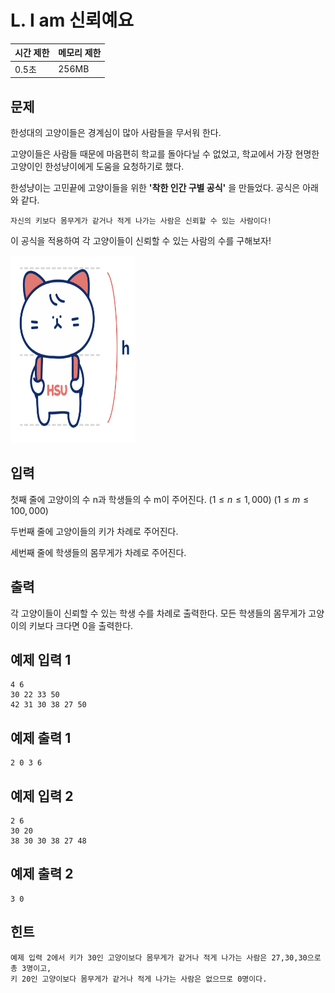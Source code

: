 # L. I am 신뢰예요

| 시간 제한 | 메모리 제한 |
| --- | --- |
| 0.5초 | 256MB |

## 문제
한성대의 고양이들은 경계심이 많아 사람들을 무서워 한다.

고양이들은 사람들 때문에 마음편히 학교를 돌아다닐 수 없었고, 학교에서 가장 현명한 고양이인 한성냥이에게 도움을 요청하기로 했다.

한성냥이는 고민끝에 고양이들을 위한 **'착한 인간 구별 공식'** 을 만들었다. 공식은 아래와 같다.

```
자신의 키보다 몸무게가 같거나 적게 나가는 사람은 신뢰할 수 있는 사람이다!
```

이 공식을 적용하여 각 고양이들이 신뢰할 수 있는 사람의 수를 구해보자!

<img src="/assets/hansungNyang.png" width="200" height="300">


## 입력
첫째 줄에 고양이의 수 n과 학생들의 수 m이 주어진다. $(1 \leq n \leq 1,000)$ $(1 \leq m \leq 100,000)$

두번째 줄에 고양이들의 키가 차례로 주어진다.

세번째 줄에 학생들의 몸무게가 차례로 주어진다.

## 출력
각 고양이들이 신뢰할 수 있는 학생 수를 차례로 출력한다.
모든 학생들의 몸무게가 고양이의 키보다 크다면 0을 출력한다.

## 예제 입력 1

```
4 6
30 22 33 50
42 31 30 38 27 50
```

## 예제 출력 1

```
2 0 3 6
```

## 예제 입력 2

```
2 6
30 20
38 30 30 38 27 48
```

## 예제 출력 2

```
3 0
```

## 힌트

```
예제 입력 2에서 키가 30인 고양이보다 몸무게가 같거나 적게 나가는 사람은 27,30,30으로 총 3명이고,
키 20인 고양이보다 몸무게가 같거나 적게 나가는 사람은 없으므로 0명이다.
```
